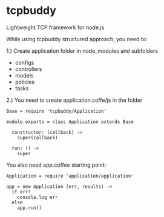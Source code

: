 tcpbuddy
========

Lightweight TCP framework for node.js

While using tcpbuddy structured approach, you need to:

1.) Create application folder in node_modules and subfolders
  - configs
  - controllers
  - models
  - policies
  - tasks
  
2.) You need to create application.coffe/js in the folder

```
Base = require 'tcpbuddy/Application'

module.exports = class Application extends Base

  constructor: (callback) ->
    super(callback)

  run: () ->
    super
```
    
You also need app.coffee starting point:

```
Application = require 'application/application'

app = new Application (err, results) ->
  if err?
    console.log err
  else
    app.run()
```

